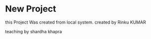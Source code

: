 # New Project

this Project Was created from local system.
created by Rinku KUMAR

teaching by shardha khapra
